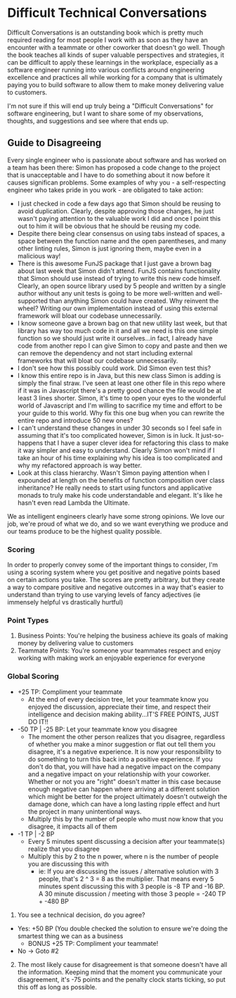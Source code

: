 # Difficult Technical Conversations

Difficult Conversations is an outstanding book which is pretty much required reading for most people I work with as soon as they have an encounter with a teammate or other coworker that doesn't go well.  Though the book teaches all kinds of super valuable perspectives and strategies, it can be difficult to apply these learnings in the workplace, especially as a software engineer running into various conflicts around engineering excellence and practices all while working for a company that is ultimately paying you to build software to allow them to make money delivering value to customers.

I'm not sure if this will end up truly being a "Difficult Conversations" for software engineering, but I want to share some of my observations, thoughts, and suggestions and see where that ends up.

## Guide to Disagreeing

Every single engineer who is passionate about software and has worked on a team has been there: Simon has proposed a code change to the project that is unacceptable and I have to do something about it now before it causes significan problems.  Some examples of why you - a self-respecting engineer who takes pride in you work  - are obligated to take action:

* I just checked in code a few days ago that Simon should be reusing to avoid duplication.  Clearly, despite approving those changes, he just wasn't paying attention to the valuable work I did and once I point this out to him it will be obvious that he should be reusing my code.
* Despite there being clear consensus on using tabs instead of spaces, a space between the function name and the open parentheses, and many other linting rules, Simon is just ignoring them, maybe even in a malicious way!
* There is this awesome FunJS package that I just gave a brown bag about last week that Simon didn't attend.  FunJS contains functionality that Simon should use instead of trying to write this new code himself.  Clearly, an open source library used by 5 people and written by a single author without any unit tests is going to be more well-written and well-supported than anything Simon could have created.  Why reinvent the wheel?  Writing our own implementation instead of using this external framework will bloat our codebase unnecessarily.
* I know someone gave a brown bag on that new utility last week, but that library has way too much code in it and all we need is this one simple function so we should just write it ourselves...in fact, I already have code from another repo I can give Simon to copy and paste and then we can remove the dependency and not start including external frameworks that will bloat our codebase unnecessarily.
* I don't see how this possibly could work. Did Simon even test this?
* I know this entire repo is in Java, but this new class Simon is adding is simply the final straw.  I've seen at least one other file in this repo where if it was in Javascript there's a pretty good chance the file would be at least 3 lines shorter.  Simon, it's time to open your eyes to the wonderful world of Javascript and I'm willing to sacrifice my time and effort to be your guide to this world.  Why fix this one bug when you can rewrite the entire repo and introduce 50 new ones?
* I can't understand these changes in under 30 seconds so I feel safe in assuming that it's too complicated however, Simon is in luck. It just-so-happens that I have a super clever idea for refactoring this class to make it way simpler and easy to understand.  Clearly Simon won't mind if I take an hour of his time explaining why his idea is too complicated and why my refactored approach is way better.
* Look at this class hierarchy. Wasn't Simon paying attention when I expounded at length on the benefits of function composition over class inheritance? He really needs to start using functors and applicative monads to truly make his code understandable and elegant. It's like he hasn't even read Lambda the Ultimate.

We as intelligent engineers clearly have some strong opinions.  We love our job, we're proud of what we do, and so we want everything we produce and our teams produce to be the highest quality possible.

### Scoring

In order to properly convey some of the important things to consider, I'm using a scoring system where you get positive and negative points based on certain actions you take.  The scores are pretty arbitrary, but they create a way to compare positive and negative outcomes in a way that's easier to understand than trying to use varying levels of fancy adjectives (ie immensely helpful vs drastically hurtful)

### Point Types

1. Business Points: You're helping the business achieve its goals of making money by delivering value to customers
2. Teammate Points: You're someone your teammates respect and enjoy working with making work an enjoyable experience for everyone

### Global Scoring
* +25 TP: Compliment your teammate
  * At the end of every decision tree, let your teammate know you enjoyed the discussion, appreciate their time, and respect their intelligence and decision making ability...IT'S FREE POINTS, JUST DO IT!!
* -50 TP | -25 BP: Let your teammate know you disagree
  * The moment the other person realizes that you disagree, regardless of whether you make a minor suggestion or flat out tell them you disagree, it's a negative experience.  It is now your responsibility to do something to turn this back into a positive experience.  If you don't do that, you will have had a negative impact on the company and a negative impact on your relationship with your coworker.  Whether or not you are "right" doesn't matter in this case because enough negative can happen where arriving at a different solution which might be better for the project ultimately doesn't outweigh the damage done, which can have a long lasting ripple effect and hurt the project in many unintentional ways.
  * Multiply this by the number of people who must now know that you disagree, it impacts all of them
* -1 TP | -2 BP
  * Every 5 minutes spent discussing a decision after your teammate(s) realize that you disagree
  * Multiply this by 2 to the n power, where n is the number of people you are discussing this with
    * ie: If you are discussing the issues / alternative solution with 3 people, that's 2 ^ 3 = 8 as the multiplier.  That means every 5 minutes spent discussing this with 3 people is -8 TP and -16 BP.  A 30 minute discussion / meeting with those 3 people = -240 TP + -480 BP

1) You see a technical decision, do you agree?
  * Yes: +50 BP (You double checked the solution to ensure we're doing the smartest thing we can as a business
    * BONUS +25 TP: Compliment your teammate!
  * No -> Goto #2

2) The most likely cause for disagreement is that someone doesn't have all the information. Keeping mind that the moment you communicate your disagreement, it's -75 points and the penalty clock starts ticking, so put this off as long as possible.